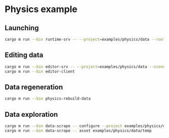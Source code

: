 # Physics example

## Launching

```sh
cargo m run --bin runtime-srv -- --project=examples/physics/data --root="(1d9ddd99aad89045,1fa058cb-5877-5ffe-dcb7-1f364a804a8f)" --standalone --physics-debugger
```

## Editing data

```sh
cargo m run --bin editor-srv -- --project=examples/physics/data --scene "/scene.ent"
cargo m run --bin editor-client
```

## Data regeneration

```sh
cargo m run --bin physics-rebuild-data
```

## Data exploration

```sh
cargo m run --bin data-scrape -- configure --project examples/physics/data --output temp/
cargo m run --bin data-scrape -- asset examples/physics/data/temp
```

